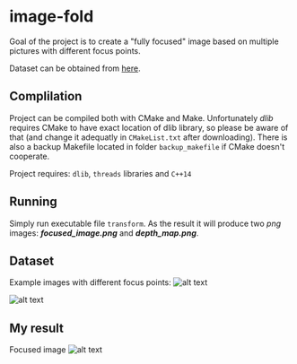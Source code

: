 # image-fold


Goal of the project is to create a "fully focused" image based 
on multiple pictures with different focus points. 

Dataset can be obtained from [here](grail.cs.washington.edu/projects/photomontage/data/bug.zip "Dataset"). 

## Complilation

Project can be compiled both with CMake and Make. Unfortunately *dlib* requires 
CMake to have exact location of dlib library, so please be aware of that 
(and change it adequatly in `CMakeList.txt` after downloading).
There is also a backup Makefile located in folder `backup_makefile` if CMake doesn't cooperate.

Project requires: `dlib`, `threads` libraries and `C++14`

## Running

Simply run executable file `transform`. As the result it will produce 
two _png_ images: **_focused_image.png_** and **_depth_map.png_**.

## Dataset

Example images with different focus points:
![alt text](https://i.imgur.com/VxBvnvs.jpg)

![alt text](https://i.imgur.com/vpUrRLY.jpg)

## My result

Focused image
![alt text](https://i.imgur.com/DmTzBWC.jpg)

